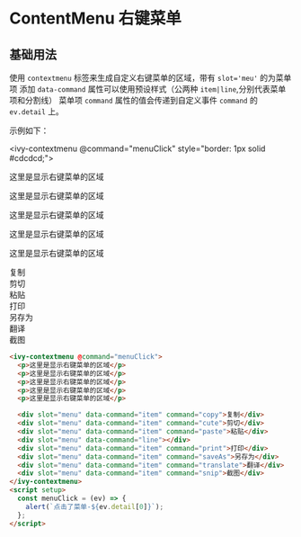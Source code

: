 # ContentMenu 右键菜单

## 基础用法

使用 `contextmenu` 标签来生成自定义右键菜单的区域，带有 `slot='meu'` 的为菜单项
添加 `data-command` 属性可以使用预设样式（公两种 `item|line`,分别代表菜单项和分割线）
菜单项 `command` 属性的值会传递到自定义事件 `command` 的 `ev.detail` 上。

示例如下：

<ivy-contextmenu @command="menuClick" style="border: 1px solid #cdcdcd;">

<p>这里是显示右键菜单的区域</p>
<p>这里是显示右键菜单的区域</p>
<p>这里是显示右键菜单的区域</p>
<p>这里是显示右键菜单的区域</p>
<p>这里是显示右键菜单的区域</p>

<div slot="menu" data-command="item" command="copy">复制</div>
<div slot="menu" data-command="item" command="cute">剪切</div>
<div slot="menu" data-command="item" command="paste">粘贴</div>
<div slot="menu" data-command="line"></div>
<div slot="menu" data-command="item" command="print">打印</div>
<div slot="menu" data-command="item" command="saveAs">另存为</div>
<div slot="menu" data-command="item" command="translate">翻译</div>
<div slot="menu" data-command="item" command="snip">截图</div>
</ivy-contextmenu>

```html
<ivy-contextmenu @command="menuClick">
  <p>这里是显示右键菜单的区域</p>
  <p>这里是显示右键菜单的区域</p>
  <p>这里是显示右键菜单的区域</p>
  <p>这里是显示右键菜单的区域</p>
  <p>这里是显示右键菜单的区域</p>

  <div slot="menu" data-command="item" command="copy">复制</div>
  <div slot="menu" data-command="item" command="cute">剪切</div>
  <div slot="menu" data-command="item" command="paste">粘贴</div>
  <div slot="menu" data-command="line"></div>
  <div slot="menu" data-command="item" command="print">打印</div>
  <div slot="menu" data-command="item" command="saveAs">另存为</div>
  <div slot="menu" data-command="item" command="translate">翻译</div>
  <div slot="menu" data-command="item" command="snip">截图</div>
</ivy-contextmenu>
<script setup>
  const menuClick = (ev) => {
    alert(`点击了菜单-${ev.detail[0]}`);
  };
</script>
```

<script setup>
  const menuClick = (ev) => {
    alert(`点击了菜单-${ev.detail[0]}`);
  };
</script>

<style scoped>
.menu-wrap{
    display: inline-block;
    background-color: #fff;
    border: 1px solid #cacaca;
    list-style: none;
    padding: 4px 0;
    border-radius: 4px;
}
.menu-wrap-item{
    white-space: none;
    width: 160px;
    padding: 0 24px;
    box-sizing: border-box;
    cursor: pointer;
    font-size: 14px;
    line-height: 2em;
}
.menu-wrap-item:hover{
    background-color: #efefef;
}
</style>
